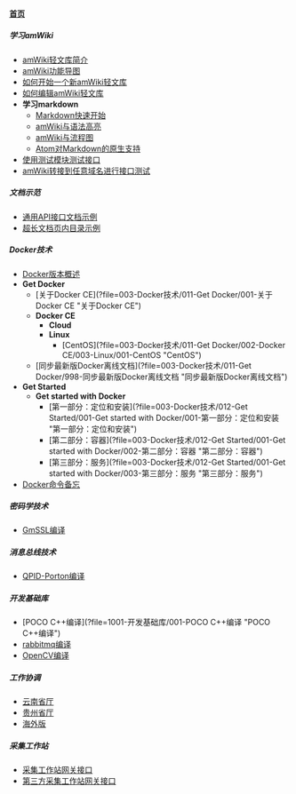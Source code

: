 
#### [首页](?file=home-首页)

##### 学习amWiki
- [amWiki轻文库简介](?file=001-学习amWiki/01-amWiki轻文库简介 "amWiki轻文库简介")
- [amWiki功能导图](?file=001-学习amWiki/02-amWiki功能导图 "amWiki功能导图")
- [如何开始一个新amWiki轻文库](?file=001-学习amWiki/03-如何开始一个新amWiki轻文库 "如何开始一个新amWiki轻文库")
- [如何编辑amWiki轻文库](?file=001-学习amWiki/04-如何编辑amWiki轻文库 "如何编辑amWiki轻文库")
- **学习markdown**
    - [Markdown快速开始](?file=001-学习amWiki/05-学习markdown/01-Markdown快速开始 "Markdown快速开始")
    - [amWiki与语法高亮](?file=001-学习amWiki/05-学习markdown/02-amWiki与语法高亮 "amWiki与语法高亮")
    - [amWiki与流程图](?file=001-学习amWiki/05-学习markdown/03-amWiki与流程图 "amWiki与流程图")
    - [Atom对Markdown的原生支持](?file=001-学习amWiki/05-学习markdown/05-Atom对Markdown的原生支持 "Atom对Markdown的原生支持")
- [使用测试模块测试接口](?file=001-学习amWiki/06-使用测试模块测试接口 "使用测试模块测试接口")
- [amWiki转接到任意域名进行接口测试](?file=001-学习amWiki/07-amWiki转接到任意域名进行接口测试 "amWiki转接到任意域名进行接口测试")

##### 文档示范
- [通用API接口文档示例](?file=002-文档示范/001-通用API接口文档示例 "通用API接口文档示例")
- [超长文档页内目录示例](?file=002-文档示范/002-超长文档页内目录示例 "超长文档页内目录示例")

##### Docker技术
- [Docker版本概述](?file=003-Docker技术/001-Docker版本概述 "Docker版本概述")
- **Get Docker**
    - [关于Docker CE](?file=003-Docker技术/011-Get Docker/001-关于Docker CE "关于Docker CE")
    - **Docker CE**
        - **Cloud**
        - **Linux**
            - [CentOS](?file=003-Docker技术/011-Get Docker/002-Docker CE/003-Linux/001-CentOS "CentOS")
    - [同步最新版Docker离线文档](?file=003-Docker技术/011-Get Docker/998-同步最新版Docker离线文档 "同步最新版Docker离线文档")
- **Get Started**
    - **Get started with Docker**
        - [第一部分：定位和安装](?file=003-Docker技术/012-Get Started/001-Get started with Docker/001-第一部分：定位和安装 "第一部分：定位和安装")
        - [第二部分：容器](?file=003-Docker技术/012-Get Started/001-Get started with Docker/002-第二部分：容器 "第二部分：容器")
        - [第三部分：服务](?file=003-Docker技术/012-Get Started/001-Get started with Docker/003-第三部分：服务 "第三部分：服务")
- [Docker命令备忘](?file=003-Docker技术/999-Docker命令备忘 "Docker命令备忘")

##### 密码学技术
- [GmSSL编译](?file=004-密码学技术/001-GmSSL编译 "GmSSL编译")

##### 消息总线技术
- [QPID-Porton编译](?file=005-消息总线技术/01-QPID-Porton编译 "QPID-Porton编译")

##### 开发基础库
- [POCO C++编译](?file=1001-开发基础库/001-POCO C++编译 "POCO C++编译")
- [rabbitmq编译](?file=1001-开发基础库/002-rabbitmq编译 "rabbitmq编译")
- [OpenCV编译](?file=1001-开发基础库/003-OpenCV编译 "OpenCV编译")

##### 工作协调
- [云南省厅](?file=2001-工作协调/001-云南省厅 "云南省厅")
- [贵州省厅](?file=2001-工作协调/002-贵州省厅 "贵州省厅")
- [海外版](?file=2001-工作协调/003-海外版 "海外版")

##### 采集工作站
- [采集工作站网关接口](?file=901-采集工作站/001-采集工作站网关接口 "采集工作站网关接口")
- [第三方采集工作站网关接口](?file=901-采集工作站/002-第三方采集工作站网关接口 "第三方采集工作站网关接口")
